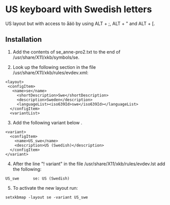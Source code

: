 # US keyboard with Swedish letters

US layout but with access to åäö by using ALT + ;, ALT + " and ALT + [.

## Installation

1. Add the contents of se_anne-pro2.txt to the end of /usr/share/X11/xkb/symbols/se.

2. Look up the following section in the file /usr/share/X11/xkb/rules/evdev.xml:

```
<layout>
 <configItem>
   <name>se</name>
     <shortDescription>Swe</shortDescription>
     <description>Sweden</description>
     <languageList><iso639Id>swe</iso639Id></languageList>
  </configItem>
  <variantList>
```

3. Add the following variant below <variantList>.

```
<variant>
  <configItem>
    <name>US_swe</name>
    <description>US (Swedish)</description>
  </configItem>
</variant>
```

4. After the line "! variant" in the file /usr/share/X11/xkb/rules/evdev.lst add the following:

```
US_swe		se: US (Swedish)
```

5. To activate the new layout run:

```
setxkbmap -layout se -variant US_swe
```
